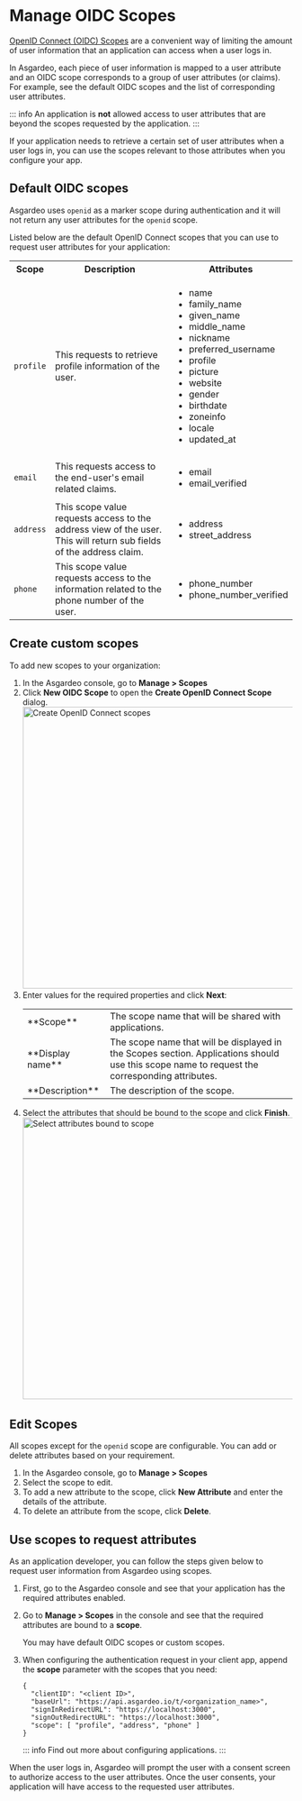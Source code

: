 # Manage OIDC Scopes

[OpenID Connect (OIDC) Scopes](https://openid.net/specs/openid-connect-core-1_0.html#ScopeClaims) are a convenient way of limiting the amount of user information that an application can access when a user logs in.

In Asgardeo, each piece of user information is mapped to a <a :href="$withBase('/guides/users/attributes/manage-attributes/')">user attribute</a> and an OIDC scope corresponds to a group of user attributes (or claims). For example, see the <a :href="$withBase('#default-oidc-scopes')">default OIDC scopes</a> and the list of corresponding user attributes.

::: info
An application is **not** allowed access to user attributes that are beyond the scopes requested by the application.
:::

If your application needs to retrieve a certain set of user attributes when a user logs in, you can use the scopes relevant to those attributes when you <a :href="$withBase('#use-scopes-to-request-attributes')">configure your app</a>.

## Default OIDC scopes
Asgardeo uses `openid` as a marker scope during authentication and it will not return any user attributes for the `openid` scope.

Listed below are the default OpenID Connect scopes that you can use to request user attributes for your application:

<table>
  <tr>
    <th>Scope</th>
    <th>Description</th>
    <th>Attributes</th>
  </tr>
   <tr>
      <td><code>profile</code></td>
      <td>This requests to retrieve profile information of the user.</td>
      <td>
        <ul>
          <li>name</li>
          <li>family_name</li>
          <li>given_name</li>
          <li>middle_name</li>
          <li>nickname</li>
          <li>preferred_username</li>
          <li>profile</li>
          <li>picture</li>
          <li>website</li>
          <li>gender</li>
          <li>birthdate</li>
          <li>zoneinfo</li>
          <li>locale</li>
          <li>updated_at</li>
        </ul>
      </td>
    </tr>
  <tr>
    <td><code>email</code></td>
    <td>This requests access to the end-user's email related claims.</td>
    <td>
      <ul>
        <li>email</li>
        <li>email_verified</li>
      </ul>
    </td>
  </tr>
  <tr>
    <td><code>address</code></td>
    <td>This scope value requests access to the address view of the user. This will return sub fields of the address claim.</td>
    <td>
      <ul>
        <li>address</li>
        <li>street_address</li>
      </ul>
    </td>
  </tr>
  <tr>
      <td><code>phone</code></td>
      <td>This scope value requests access to the information related to the phone number of the user.</td>
      <td>
        <ul>
          <li>phone_number</li>
          <li>phone_number_verified</li>
        </ul>
      </td>
  </tr>
</table>

## Create custom scopes

To add new scopes to your organization:

1. In the Asgardeo console, go to **Manage > Scopes**
2. Click **New OIDC Scope** to open the **Create OpenID Connect Scope** dialog.
   <img :src="$withBase('/assets/img/guides/organization/scopes/create-scopes.png')" alt="Create OpenID Connect scopes" width=500>
3. Enter values for the required properties and click **Next**:
    <table>
            <tbody>
                <tr>
                    <td>**Scope**</td>
                    <td>The scope name that will be shared with applications.</td>
                </tr>
                <tr>
                    <td>**Display name**</td>
                    <td>The scope name that will be displayed in the Scopes section. Applications should use this scope name to request the corresponding attributes.</td>
                </tr>
                <tr>
                    <td>**Description**</td>
                    <td>The description of the scope.</td>
                </tr>
            </tbody>
        </table>
4. Select the attributes that should be bound to the scope and click **Finish**.
    <img :src="$withBase('/assets/img/guides/organization/scopes/select-attributes.png')" alt="Select attributes bound to scope" width=500>

## Edit Scopes

All scopes except for the `openid` scope are configurable. You can add or delete attributes based on your requirement.

1. In the Asgardeo console, go to **Manage > Scopes**
2. Select the scope to edit.
3. To add a new attribute to the scope, click **New Attribute** and enter the details of the attribute.
4. To delete an attribute from the scope, click **Delete**.

## Use scopes to request attributes

As an application developer, you can follow the steps given below to request user information from Asgardeo using scopes.

1. First, go to the Asgardeo console and see that your application has the <a :href="$withBase('/guides/authentication/user-attributes/enable-attributes-for-oidc-app/#select-user-attributes')">required attributes enabled</a>.
2. Go to **Manage > Scopes** in the console and see that the required attributes are bound to a **scope**.

   You may have <a :href="$withBase('#default-oidc-scopes')">default OIDC scopes</a> or <a :href="$withBase('#create-custom-scopes')">custom scopes</a>.

3. When configuring the authentication request in your client app, append the **scope** parameter with the scopes that you need:

    ``` json{6}
    {
      "clientID": "<client ID>",
      "baseUrl": "https://api.asgardeo.io/t/<organization_name>",
      "signInRedirectURL": "https://localhost:3000",
      "signOutRedirectURL": "https://localhost:3000",
      "scope": [ "profile", "address", "phone" ]
    }
    ```
    ::: info
    Find out more about <a :href="$withBase('/get-started/start-integrating-apps')">configuring applications</a>.
    :::

When the user logs in, Asgardeo will prompt the user with a consent screen to authorize access to the user attributes. Once the user consents, your application will have access to the requested user attributes.











